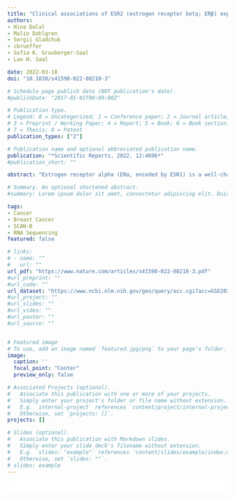 ```yaml
---
title: "Clinical associations of ESR2 (estrogen receptor beta; ERβ) expression across thousands of primary breast tumors"
authors:
- Hina Dalal
- Malin Dahlgren
- Sergii Gladchuk
- cbrueffer
- Sofia K. Gruvberger-Saal
- Lao H. Saal

date: 2022-03-18
doi: "10.1038/s41598-022-08210-3"

# Schedule page publish date (NOT publication's date).
#publishDate: "2017-01-01T00:00:00Z"

# Publication type.
# Legend: 0 = Uncategorized; 1 = Conference paper; 2 = Journal article;
# 3 = Preprint / Working Paper; 4 = Report; 5 = Book; 6 = Book section;
# 7 = Thesis; 8 = Patent
publication_types: ["2"]

# Publication name and optional abbreviated publication name.
publication: "*Scientific Reports, 2022. 12:4696*"
#publication_short: ""

abstract: "Estrogen receptor alpha (ERα, encoded by ESR1) is a well-characterized transcription factor expressed in more than 75% of breast tumors and is the key biomarker to direct endocrine therapies. On the other hand, much less is known about estrogen receptor beta (ERβ, encoded by ESR2) and its importance in cancer. Previous studies had some disagreement, however most reports suggested a more favorable prognosis for patients with high ESR2 expression. To add further clarity to ESR2 in breast cancer, we interrogated a large population-based cohort of primary breast tumors (n = 3207) from the SCAN-B study. RNA-seq shows ESR2 is expressed at low levels overall with a slight inverse correlation to ESR1 expression (Spearman R = −0.18, p = 2.2e−16), and highest ESR2 expression in the basal- and normal-like PAM50 subtypes. ESR2-high tumors had favorable overall survival (p = 0.006), particularly in subgroups receiving endocrine therapy (p = 0.03) and in triple-negative breast cancer (p = 0.01). These results were generally robust in multivariable analyses accounting for patient age, tumor size, node status, and grade. Gene modules consistent with immune response were associated to ESR2-high tumors. Taken together, our results indicate that ESR2 is generally expressed at low levels in breast cancer but associated with improved overall survival and may be related to immune response modulation."

# Summary. An optional shortened abstract.
#summary: Lorem ipsum dolor sit amet, consectetur adipiscing elit. Duis posuere tellus ac convallis placerat. Proin tincidunt magna sed ex sollicitudin condimentum.

tags:
- Cancer
- Breast Cancer
- SCAN-B
- RNA Sequencing
featured: false

# links:
# - name: ""
#   url: ""
url_pdf: "https://www.nature.com/articles/s41598-022-08210-3.pdf"
#url_preprint: ""
#url_code: ""
url_dataset: "https://www.ncbi.nlm.nih.gov/geo/query/acc.cgi?acc=GSE202203"
#url_project: ""
#url_slides: ""
#url_video: ""
#url_poster: ""
#url_source: ""


# Featured image
# To use, add an image named `featured.jpg/png` to your page's folder. 
image:
  caption: ''
  focal_point: "Center"
  preview_only: false

# Associated Projects (optional).
#   Associate this publication with one or more of your projects.
#   Simply enter your project's folder or file name without extension.
#   E.g. `internal-project` references `content/project/internal-project/index.md`.
#   Otherwise, set `projects: []`.
projects: []

# Slides (optional).
#   Associate this publication with Markdown slides.
#   Simply enter your slide deck's filename without extension.
#   E.g. `slides: "example"` references `content/slides/example/index.md`.
#   Otherwise, set `slides: ""`.
# slides: example
---
```


<html>
  <style>
    section {
        background: white;
        color: black;
        border-radius: 1em;
        padding: 1em;
        left: 50% }
    #inner {
        display: inline-block;
        display: flex;
        align-items: center;
        justify-content: center }
  </style>
  <section>
    <div id="inner">
      <script type='text/javascript' src='https://d1bxh8uas1mnw7.cloudfront.net/assets/embed.js'></script>
        <span style="float:left";
          class="__dimensions_badge_embed__"
          data-doi="10.1038/s41598-022-08210-3"
          data-hide-zero-citations="true"
          data-legend="always">
        </span>
      <script async src="https://badge.dimensions.ai/badge.js" charset="utf-8"></script>
        <div style="float:right";
          data-link-target="_blank"
          data-badge-details="right"
          data-badge-type="medium-donut"
          data-doi="10.1038/s41598-022-08210-3"
          data-condensed="true"
          data-hide-no-mentions="true"
          class="altmetric-embed">
        </div>
    </div>
  </section>
